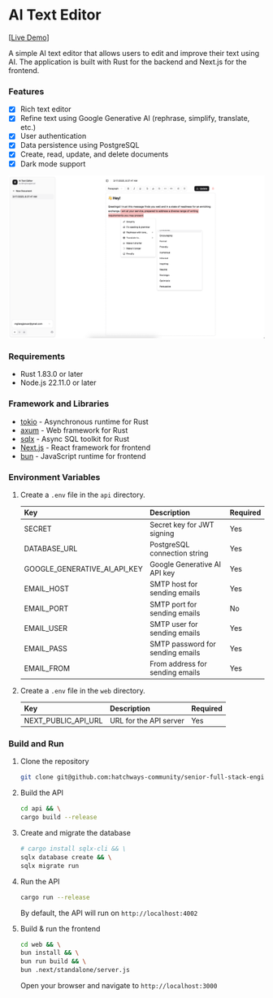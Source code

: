 # AI Text Editor

[[Live Demo](https://ai-text-editor-mgilangjanuar.helpedby.ai/)]

A simple AI text editor that allows users to edit and improve their text using AI. The application is built with Rust for the backend and Next.js for the frontend.

### Features

- [x] Rich text editor
- [x] Refine text using Google Generative AI (rephrase, simplify, translate, etc.)
- [x] User authentication
- [x] Data persistence using PostgreSQL
- [x] Create, read, update, and delete documents
- [x] Dark mode support

![screenshot](/aite-ss.png)

### Requirements

- Rust 1.83.0 or later
- Node.js 22.11.0 or later

### Framework and Libraries

- [tokio](https://github.com/tokio-rs/tokio) - Asynchronous runtime for Rust
- [axum](https://github.com/tokio-rs/axum) - Web framework for Rust
- [sqlx](https://github.com/launchbadge/sqlx) - Async SQL toolkit for Rust
- [Next.js](https://nextjs.org) - React framework for frontend
- [bun](https://bun.sh) - JavaScript runtime for frontend

### Environment Variables

1. Create a `.env` file in the `api` directory.

    | Key | Description | Required |
    | --- | ----------- | --------- |
    | SECRET | Secret key for JWT signing | Yes |
    | DATABASE_URL | PostgreSQL connection string | Yes |
    | GOOGLE_GENERATIVE_AI_API_KEY | Google Generative AI API key | Yes |
    | EMAIL_HOST | SMTP host for sending emails | Yes |
    | EMAIL_PORT | SMTP port for sending emails | No |
    | EMAIL_USER | SMTP user for sending emails | Yes |
    | EMAIL_PASS | SMTP password for sending emails | Yes |
    | EMAIL_FROM | From address for sending emails | Yes |

2. Create a `.env` file in the `web` directory.

    | Key | Description | Required |
    | --- | ----------- | --------- |
    | NEXT_PUBLIC_API_URL | URL for the API server | Yes |

### Build and Run

1. Clone the repository

    ```bash
    git clone git@github.com:hatchways-community/senior-full-stack-engineer-ai-work-sample-a8f597bb35ef46998c617b1f2bfc4981.git
    ```

2. Build the API

    ```bash
    cd api && \
    cargo build --release
    ```

3. Create and migrate the database

    ```bash
    # cargo install sqlx-cli && \
    sqlx database create && \
    sqlx migrate run
    ```

4. Run the API

    ```bash
    cargo run --release
    ```

    By default, the API will run on `http://localhost:4002`


5. Build & run the frontend

    ```bash
    cd web && \
    bun install && \
    bun run build && \
    bun .next/standalone/server.js
    ```

    Open your browser and navigate to `http://localhost:3000`

